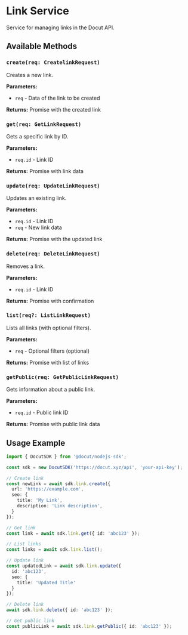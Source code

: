 # Link Service

Service for managing links in the Docut API.

## Available Methods

### `create(req: CreatelinkRequest)`
Creates a new link.

**Parameters:**
- `req` - Data of the link to be created

**Returns:** Promise with the created link

### `get(req: GetLinkRequest)`
Gets a specific link by ID.

**Parameters:**
- `req.id` - Link ID

**Returns:** Promise with link data

### `update(req: UpdateLinkRequest)`
Updates an existing link.

**Parameters:**
- `req.id` - Link ID
- `req` - New link data

**Returns:** Promise with the updated link

### `delete(req: DeleteLinkRequest)`
Removes a link.

**Parameters:**
- `req.id` - Link ID

**Returns:** Promise with confirmation

### `list(req?: ListLinkRequest)`
Lists all links (with optional filters).

**Parameters:**
- `req` - Optional filters (optional)

**Returns:** Promise with list of links

### `getPublic(req: GetPublicLinkRequest)`
Gets information about a public link.

**Parameters:**
- `req.id` - Public link ID

**Returns:** Promise with public link data

## Usage Example

```typescript
import { DocutSDK } from '@docut/nodejs-sdk';

const sdk = new DocutSDK('https://docut.xyz/api', 'your-api-key');

// Create link
const newLink = await sdk.link.create({
  url: 'https://example.com',
  seo: {
    title: 'My Link',
    description: 'Link description',
  }
});

// Get link
const link = await sdk.link.get({ id: 'abc123' });

// List links
const links = await sdk.link.list();

// Update link
const updatedLink = await sdk.link.update({
  id: 'abc123',
  seo: {
    title: 'Updated Title'
  }
});

// Delete link
await sdk.link.delete({ id: 'abc123' });

// Get public link
const publicLink = await sdk.link.getPublic({ id: 'abc123' });
```
